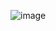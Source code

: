
![image](https://github.com/Ayse-Sadioglu/Leetcode-Problems/assets/77293310/68bd3b97-de76-48fc-8f4c-81d963013dee)
